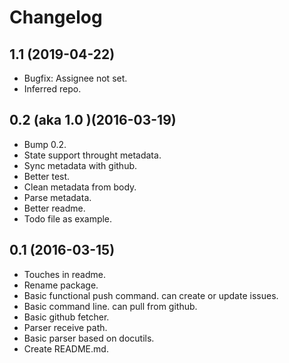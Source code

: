 Changelog
=========


1.1 (2019-04-22)
----------------

- Bugfix: Assignee not set.
- Inferred repo.


0.2 (aka 1.0 )(2016-03-19)
--------------------------

- Bump 0.2.
- State support throught metadata.
- Sync metadata with github.
- Better test.
- Clean metadata from body.
- Parse metadata.
- Better readme.
- Todo file as example.


0.1 (2016-03-15)
----------------
- Touches in readme.
- Rename package.
- Basic functional push command. can create or update issues.
- Basic command line. can pull from github.
- Basic github fetcher.
- Parser receive path.
- Basic parser based on docutils.
- Create README.md.


